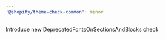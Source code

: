 ```yaml
---
'@shopify/theme-check-common': minor
---
```


Introduce new DeprecatedFontsOnSectionsAndBlocks check
